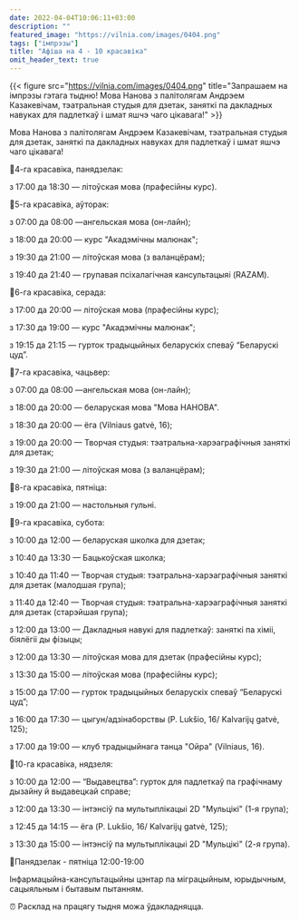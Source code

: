 ```yaml
---
date: 2022-04-04T10:06:11+03:00
description: ""
featured_image: "https://vilnia.com/images/0404.png"
tags: ["імпрэзы"]
title: "Афіша на 4 - 10 красавіка"
omit_header_text: true
---
```

{{< figure src="https://vilnia.com/images/0404.png" title="Запрашаем на імпрэзы гэтага тыдню! Мова Нанова з палітолягам Андрэем Казакевічам, тэатральная студыя для дзетак, заняткі па дакладных навуках для падлеткаў і шмат яшчэ чаго цікавага!" >}}

Мова Нанова з палітолягам Андрэем Казакевічам, тэатральная студыя для дзетак, заняткі па дакладных навуках для падлеткаў і шмат яшчэ чаго цікавага!

📌4-га красавіка, панядзелак:

з 17:00 да 18:30 — літоўская мова (прафесійны курс).

📌5-га красавіка, аўторак:

з 07:00 да 08:00 —ангельская мова (он-лайн);

з 18:00 да 20:00 — курс "Акадэмічны малюнак";

з 19:30 да 21:00 — літоўская мова (з валанцёрам);

з 19:40 да 21:40 — групавая псіхалагічная кансультацыяі (RAZAM).

📌6-га красавіка, серада:

з 17:00 да 20:00 — літоўская мова (прафесійны курс);

з 17:30 да 19:00 — курс "Акадэмічны малюнак";

з 19:15 да 21:15 — гурток традыцыйных беларускіх спеваў “Беларускі цуд”.

📌7-га красавіка, чацьвер:

з 07:00 да 08:00 —ангельская мова (он-лайн);

з 18:00 да 20:00 — беларуская мова "Мова НАНОВА".

з 18:30 да 20:00 — ёга (Vilniaus gatvė, 16);

з 19:00 да 20:00 — Творчая студыя: тэатральна-харэаграфічныя заняткі для дзетак;

з 19:30 да 21:00 — літоўская мова (з валанцёрам);

📌8-га красавіка, пятніца:

з 19:00 да 21:00 — настольныя гульні.

📌9-га красавіка, субота:

з 10:00 да 12:00 — беларуская школка для дзетак;

з 10:40 да 13:30 — Бацькоўская школка;

з 10:40 да 11:40 — Творчая студыя: тэатральна-харэаграфічныя заняткі для дзетак (малодшая група);

з 11:40 да 12:40 — Творчая студыя: тэатральна-харэаграфічныя заняткі для дзетак (старэйшая група);

з 12:00 да 13:00 — Дакладныя навукі для падлеткаў: заняткі па хіміі, біялёгіі ды фізыцы;

з 12:00 да 13:30 — літоўская мова для дзетак (прафесійны курс);

з 13:30 да 15:00 — літоўская мова (прафесійны курс);

з 15:00 да 17:00 — гурток традыцыйных беларускіх спеваў “Беларускі цуд”;

з 16:00 да 17:30 — цыгун/адзінаборствы (P. Lukšio, 16/ Kalvarijų gatvė, 125);

з 17:00 да 19:00 — клуб традыцыйнага танца "Ойра" (Vilniaus, 16).

📌10-га красавіка, нядзеля:

з 10:00 да 12:00 — “Выдавецтва”: гурток для падлеткаў па графічнаму дызайну й выдавецкай справе;

з 12:00 да 13:30 — інтэнсіў па мультыплікацыі 2D "Мульцікі" (1-я група);

з 12:45 да 14:15 — ёга (P. Lukšio, 16/ Kalvarijų gatvė, 125);

з 13:30 да 15:00 — інтэнсіў па мультыплікацыі 2D "Мульцікі" (2-я група).

📍Панядзелак - пятніца 12:00-19:00

Інфармацыйна-кансультацыйны цэнтар па міграцыйным, юрыдычным, сацыяльным і бытавым пытанням.

⏰ Расклад на працягу тыдня можа ўдакладняцца.
